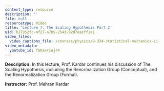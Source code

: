 ```yaml
---
content_type: resource
description: ''
file: null
resourcetype: Video
title: 'Lecture 7: The Scaling Hypothesis Part 2'
uid: b27952fc-4f27-a709-2543-02d7eacff1a1
video_files:
  video_captions_file: /courses/physics/8-334-statistical-mechanics-ii-statistical-physics-of-fields-spring-2014/video-lectures/lecture-7-the-scaling-hypothesis-part-2/fGUaxrIejr4.vtt
video_metadata:
  youtube_id: fGUaxrIejr4
---
```


**Description:** In this lecture, Prof. Kardar continues his discussion of The Scaling Hypothesis, including the Renormalization Group (Conceptual), and the Renormalization Group (Formal).

**Instructor:** Prof. Mehran Kardar